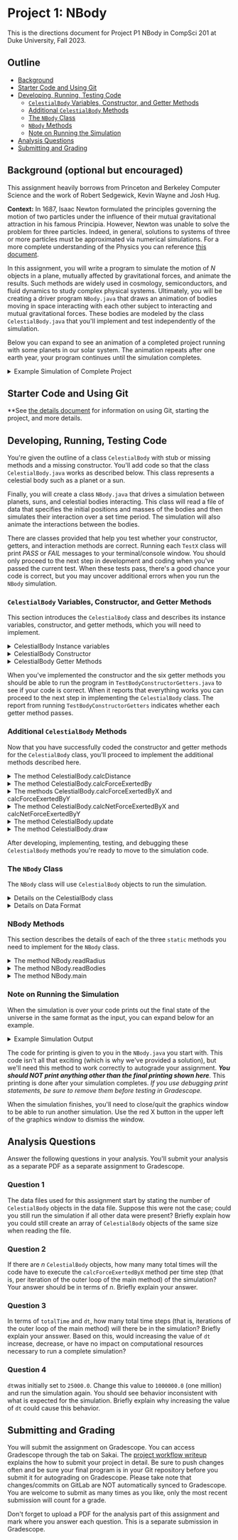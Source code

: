 # Project 1: NBody

This is the directions document for Project P1 NBody in CompSci 201 at Duke University, Fall 2023.

## Outline
- [Background](#background)
- [Starter Code and Using Git](#starter-code-and-using-git)
- [Developing, Running, Testing Code](#developing-running-testing-code)
  - [`CelestialBody` Variables, Constructor, and Getter Methods](#celestialbody-variables-constructor-and-getter-methods)
  - [Additional `CelestialBody` Methods](#additional-celestialbody-methods)
  - [The `NBody` Class](#the-nbody-class)
  - [`NBody` Methods](#nbody-methods)
  - [Note on Running the Simulation](#note-on-running-the-simulation)
- [Analysis Questions](#analysis-questions)
- [Submitting and Grading](#submitting-and-grading)

## Background (optional but encouraged)

This assignment heavily borrows from Princeton and Berkeley Computer Science and the work of Robert Sedgewick, Kevin Wayne and Josh Hug.

**Context:** In 1687, Isaac Newton formulated the principles governing the motion of two particles under the influence of their mutual gravitational attraction in his famous Principia. However, Newton was unable to solve the problem for three particles. Indeed, in general, solutions to systems of three or more particles must be approximated via numerical simulations.
For a more complete understanding of the Physics you can reference [this document][Physics].

In this assignment, you will write a program to simulate the motion of _N_ objects in a plane, mutually affected by gravitational forces, and animate the results. Such methods are widely used in cosmology, semiconductors, and fluid dynamics to study complex physical systems. Ultimately, you will be creating a driver program `NBody.java` that draws an animation of bodies moving in space interacting with each other subject to interacting and mutual gravitational forces. These bodies are modeled by the class `CelestialBody.java` that you'll implement and test independently of the simulation.

Below you can expand to see an animation of a completed project running with some planets in our solar system. The animation repeats after one earth year, your program continues until the simulation completes.

<details>
<summary>Example Simulation of Complete Project</summary>

<div align="center">
  <img width="500" height="500" src="p1-figures/planets.gif">
</div>

</details>


## Starter Code and Using Git

**See [the details document](docs/details.md) for information on using Git, starting the project, and more details. 


## Developing, Running, Testing Code

You're given the outline of a class `CelestialBody` with stub or missing methods and a missing constructor. You'll add code so that the class `CelestialBody.java` works as described below. This class represents a celestial body such as a planet or a sun.  

Finally, you will create a class `NBody.java` that drives a simulation between planets, suns, and celestial bodies interacting. This class will read a file of data that specifies the initial positions and masses of the bodies and then simulates their interaction over a set time period. The simulation will also animate the interactions between the bodies.

There are classes provided that help you test whether your constructor, getters, and interaction methods are correct. Running each `TestX` class will print *PASS* or *FAIL* messages to your terminal/console window. You should only proceed to the next step in development and coding when you've passed the current test. When these tests pass, there's a good chance your code is correct, but you may uncover additional errors when you run the `NBody` simulation.


### `CelestialBody` Variables, Constructor, and Getter Methods

This section introduces the `CelestialBody` class and describes its instance variables, constructor, and getter methods, which you will need to implement.

<details>
<summary>CelestialBody Instance variables</summary>

The outline below shows the constructor, methods, and instance variables (or fields)  of the `CelestialBody` class. All instance variables should be `private`. All methods should be `public` (if you write helper methods they should be `private`).

<div align="center">
  <img width="400" height="400" src="p1-figures/celestialBodyMethods.png">
</div>

There are six instance variables: `myXPos`, `myYPos`, `myXVel`, `myYVel`, `myMass`, `myFileName`. The first five have type `double`, the last is a `String`.
</details>

<details>
<summary>CelestialBody Constructor</summary>

There is one constructor: it has six parameters, one for each instance variable. The signatures of is shown below. 

<div align="center">
  <img width="576" height="248" src="p1-figures/celestialBodyConst1.png">
</div>

</details>

<details>
<summary>CelestialBody Getter Methods</summary>
You'll also write six _getter methods_ specified in the class. The body of each method is a single return statement, returning the value of the corresponding instance variable. These getter methods allow the values of `private` instance variables to be accessed outside the class. For example, the method `getXVel()` is shown below. These are getter methods because they *do not allow client programs to set the values, only to get the values*.

<div align="center">
  <img width="310" height="115" src="p1-figures/getXVel.png">
</div>

</details>

When you've implemented the constructor and the six getter methods you should be able to run the program in `TestBodyConstructorGetters.java` to see if your code is correct. When it reports that everything works you can proceed to the next step in implementing the `CelestialBody` class. The report from running `TestBodyConstructorGetters` indicates whether each getter method passes.

### Additional `CelestialBody` Methods

Now that you have successfully coded the constructor and getter methods for the `CelestialBody` class, you'll proceed to implement the additional methods described here.

<details>
<summary>The method CelestialBody.calcDistance</summary>

<br>

 <div align="center">
  <img width="420" height="128" src="p1-figures/calcDistance.png">
</div>

<br> 

This method returns the distance between two `CelestialBody` objects. Use the standard distance formula to determine the distance between `this` body (using `myXPos` and `myYPos` or `this.myXPos` and `this.myYPos`) and the `CelestialBody` object referenced by the parameter `b`. The distance is the value of $`r`$ in the formula below where

```math
r^2=dx^2 + dy^2
```

where $`dx`$ is delta/difference between $`x`$-coordinates, similarly for $`dy`$.  You can use the static method `Math.sqrt` to calculate the square root of a number.

</details>

<details>
<summary>The method CelestialBody.calcForceExertedBy</summary>

<br>

<div align="center">
  <img width="372" height="58" src="p1-figures/calcForceExertedBy.png">
</div>

<br>

This method calculates and returns the force exerted on `this` body by the body referenced by the parameter `b`. You should calculate the force using the formula below. You can read about the physics of the formula in the [NBody Physics document][Physics].

```math
F = G\frac{m_1m_2}{r^2}
```
 
Here $`m_1`$ and $`m_2`$ are the masses of the two bodies, $`G`$ is the gravitational constant ($`6.67 \cdot 10^{-11}\frac{N-m^2}{kg^2}`$), and $`r`$ is the distance between the two objects. Call `calcDistance` to determine this distance. You can specify $`G`$ as $`6.67 \cdot 10^{-11}`$ (alternatively, 6.67*1e-11) using scientific notation in Java. 

When you've implemented this method, test it by running `TestCalcForceExertedBy.java`.


</details>

<details>
<summary>The methods CelestialBody.calcForceExertedByX and calcForceExertedByY</summary>

<br> 

<div align="center">
  <img width="428" height="20" src="p1-figures/calcForceExertedByX.png">
</div>

<br> 

These two methods describe the force exerted in the X and Y directions, respectively. The signature of `calcForceExertedByX` is shown above; `calcForceExertedByY` has a similar signature. 

You can obtain the $`x`$- and $`y`$-components from the total force using the formulas below, where $`F`$ is the value returned by `calcForceExertedBy`, $`r`$ is the distance between two bodies, and $`F_x`$ and $`F_y`$ are the values to be returned by `calcForceExertedByX` and `calcForceExertedByY`, respectively. Note that $`dx`$ and $`dy`$ in the formula are the differences between $`x`$ and $`y`$ coordinates, respectively, between the original body (`this`, the object on which the method is called) and the exerting body (the argument to the method).

```math
F_x = F\frac{dx}{r}\\~\\
F_y = F\frac{dy}{r}
```

Note: Be careful with the signs! In particular, be aware that $`dx`$ and $`dy`$ are signed (positive or negative). By convention, we define the positive $`x`$-direction as towards the right of the screen, and the positive $`y`$-direction as towards the top.

*Also note:* While mathematically `F/r * dx` is the same as `F*dx/r`, because of roundoff error these may not be the same computationally. You should use `F*dx/r` in your method. *Please be attentive to this in your code!*

You can test these methods using the program in `TestCalcForceExertedByXY.java`.

</details>

<details>
<summary>The method CelestialBody.calcNetForceExertedByX and calcNetForceExertedByY</summary>

<br>

<div align="center">
  <img width="428" height="20" src="p1-figures/calcNetForceExertedByY.png">
</div>

<br>

This method returns the total/net force exerted on this body by all the bodies in the array parameter. The principle of superposition ([see Physics][Physics]) says that the net force acting on a `CelestialBody` object by many other bodies is the sum of the pairwise forces acting on the `CelestialBody` by each body. So you'll need to sum the forces returned by `calcForceExertedByX` (or `Y`) in calculating the value to return. 

You must make sure _**NOT to include the force exerted by a body on itself!**_ The universe might collapse (Infinite/NaN error) if an object attracted itself. If you loop over each element in array `bodies`, you'll need to check explicitly with code that looks something like the following.

<br> 

<div align="center">
  <img width="289" height="39" src="p1-figures/forLoop.png">
</div>

<br> 

You can test the code for this method by running the program in `TestCalcNetForceExertedByXY.java`.


</details>

<details>
<summary>The method CelestialBody.update</summary>

<br> 

<div align="center">
  <img width="379" height="39" src="p1-figures/update.png">
</div>

<br> 

This method is a so-called _mutator_. It doesn't return a value, but updates the state/instance variables of the `CelestialBody` object on which it's called. 

This method will be called during the simulation to update the body's position and velocity with small time steps (the value of the first parameter, `deltaT`). The values of parameter `xforce` and `yforce` are the net forces exerted on this body by all other bodies in the simulation. When code calls the update method from `NBody.java`, you will determine the values of the arguments passed as these two parameters by calling `calcNetForceExertedByX` (or `Y`). In the formulas you're writing below the parameter `xforce` is $`F_x`$ and `yforce` is $`F_y`$. 

This update method updates the instance variables `myXPos`, `myYPos`, `myXVel`, and `myYVel` in four steps.

1. First, calculate the acceleration using Newton's second law of motion where $`m`$ is the mass of the `CelestialBody`. This creates two variables for acceleration in the $`x`$ and $`y`$ directions.

```math
a_x = \frac{F_x}{m}\\~\\
a_y = \frac{F_y}{m}
```
 
2. You'll then calculate values for new `myXVel` and `myYVel`, we'll call these `nvx` and `nvy` where the $`n`$ is for new, using the relationship between acceleration and velocity, e.g., `nvx = myXVel + deltaT*ax`.

3. You'll use `nvx` (and a corresponding `nvy`) to calculate new values for `myXPos` and `myYPos` using the relationship between position and velocity, e.g., `nx = myXPos + deltaT*nvx`.

4. _**After**_ you've calculated `nx`,`ny`,`nvx`, and `nvy`, you'll assign these to the instance variables `myXPos`, `myYPos`, `myXVel`, and `myYVel`, respectively. The key in *after* is that you do not update instance variable values until you've calculated each of the `nx`, `ny`, `nvx`, and `nvy` values.

These steps will update the position and velocity of the body making the simulation possible. You can test this method using `TestUpdate.java`.

</details>

<details>
<summary>The method CelestialBody.draw</summary>

<br>

This **void** method is described below in the section for `NBody` that describes where to call the CelestialBody.draw method. _**This method is already written, you don't need to write or edit it.**_
</details>

After developing, implementing, testing, and debugging these `CelestialBody` methods you're ready to move to the simulation code.

### The `NBody` Class

The `NBody` class will use `CelestialBody` objects to run the simulation.

<details>
<summary>Details on the CelestialBody class</summary>

This class consists only of `static` methods, including the main method that runs the simulation. Your task will be to implement the three `static` methods that have been outlined for you in the starter code. That code has `// TODO` comments indicating where you need to make edits.

<div align="center">
  <img src="p1-figures/NBodyMethods.png">
</div>

</details>

<details>
<summary>Details on Data Format</summary>

The data for planets, suns, and celestial bodies in general is in the format shown below. All files in the folder data are in this format. This is the file `planets.txt`:

<div align="center">
  <img src="p1-figures/format.png">
</div>

The first value is an integer _**n**_, the number of bodies for which data is given in the file. The next value is a `double`, the radius of the universe for the simulation. This value is used to set the scale for the animation.

Next, there are _**n**_ lines, one line for each `CelestialBody`. Each line contains six values as shown above. The first five values are `doubles`: the first two are initial x and y coordinates; the next two are initial x and y velocities; the next is the mass of the `CelestialBody`. The last value on a line is a `String` specifying the file in the images folder used for the animation of the simulation.

</details>


### NBody Methods

This section describes the details of each of the three `static` methods you need to implement for the `NBody` class.
<details>
<summary>The method NBody.readRadius</summary>

<br>

Given a file name, this method should return a double corresponding to the radius of the universe in that file, e.g. `readRadius("./data/planets.txt")` should return $`2.50 \cdot 10 ^{11}`$ (alternatively, 2.50e+11). You'll need to read the `int` value that's the number of bodies, then read the `double` value for the radius using the `Scanner` already created in the starter code. Use `s.nextInt()` and `s.nextDouble()` for the `Scanner` variable `s` to read an `int` and `double` value, respectively. Your code in `readRadius` must read both values, but only the radius is returned. The number of bodies (first value in a data file) is ignored.

You can test your method using the provided `TestReadRadius.java` program.

</details>

<details>
<summary>The method NBody.readBodies</summary>

<br>

This method returns an array of `CelestialBody` objects using the data read from the file. For example, `readBodies("./data/planets.txt")` should return an array of 5 `CelestialBody` objects. You will use the number of bodies (first value in data file) to create a `CelestialBody []` array of the correct size to return. When created, each value in the array will be `null`, but you will read the values on each line and use these as parameters when you call `new` and create a `CelestialBody` object with the parameters on each line of the file.

As you iterate through the information for each of the `CelestialBody` objects in the file (one per line), you will find the `nextInt()`, `nextDouble()`, and `next()` methods in the Scanner useful in reading `int`, `double`, and `String` values, respectively. Note that `next()` returns a `String`.

You can test this method using the supplied `TestReadBodies.java` class. 

</details>

<details>
<summary>The method NBody.main</summary>

<br> 

You'll see four TODO comments in the loop of the `main` method. Completing these will make your simulation run correctly and provide an animation of the simulation. The four TODOs are:

1. Create an `xForces` array and `yForces` array. Each should have the same size as the number of bodies in the simulation. Both array should 
have type `double[]`, these are arrays of double values.
2. Calculate the net x and y forces for each body, storing these in the `xForces` and `yForces` arrays respectively. You can use the `CelestialBody` methods you wrote in previous steps above to do this.
3. Call `update` on each body, using `dt` and the corresponding elements of these arrays as parameters. Notice the parameters in `update`, in particular the same value of `deltaT`, the first parameter, is passed to each `PlanetaryBody` object's `update` method. 
4. Call `draw` on each body, again you'll need a loop and a call to the `draw` method (already implemented).

</details>

### Note on Running the Simulation

When the simulation is over your code prints out the final state of the universe in the same format as the input, you can expand below for an example.

<details>
<summary>Example Simulation Output</summary>

|             |             |             |           |           |          |
| :---        |    :----:   |       :---: |  :---:    | :---:     | ---:     |
| 5           |             |             |           |           |          |
| 2.50e+11  |            |             |             |           |           |
| 1.4631e+09 | 1.4943e+11 | -2.9831e+04 | 4.0749e+02 | 5.9740e+24 |earth.gif |
|-1.1174e+11 |-1.9803e+11 |  2.0989e+04 | -1.1953e+04 |  6.4190e+23 |   mars.gif |
| 2.4125e+10 | 5.2103e+10 | -4.3685e+04 | 2.0627e+04 | 3.3020e+23 | mercury.gif |
| 5.6664e+05 | 7.0808e+06 | 1.0861e-01 | 1.0639e-01 | 1.9890e+30  |    sun.gif |
| 1.0555e+11 | 2.3363e+10 |-7.5708e+03 | 3.4204e+04 | 4.8690e+24 |   venus.gif |

</details>

The code for printing is given to you in the `NBody.java` you start with. This code isn't all that exciting (which is why we've provided a solution), but we'll need this method to work correctly to autograde your assignment. ***You should NOT print anything other than the final printing shown here***. This printing is done after your simulation completes. *If you use debugging print statements, be sure to remove them before testing in Gradescope.*

When the simulation finishes, you'll need to close/quit the graphics window to be able to run another simulation. Use the red X button in the upper left of the graphics window to dismiss the window.


## Analysis Questions

Answer the following questions in your analysis. You'll submit your analysis as a separate PDF as a separate assignment to Gradescope.

### Question 1

The data files used for this assignment start by stating the number of `CelestialBody` objects in the data file. Suppose this were not the case; could you still run the simulation if all other data were present? Briefly explain how you could still create an array of `CelestialBody` objects of the same size when reading the file.

### Question 2

If there are $`n`$ `CelestialBody` objects, how many many total times will the code have to execute the `calcForceExertedByX` method per time step (that is, per iteration of the outer loop of the main method) of the simulation? Your answer should be in terms of $`n`$. Briefly explain your answer.

### Question 3

In terms of `totalTime` and `dt`, how many total time steps (that is, iterations of the outer loop of the main method) will there be in the simulation? Briefly explain your ansswer. Based on this, would increasing the value of `dt` increase, decrease, or have no impact on computational resources necessary to run a complete simulation?

### Question 4

`dt`was initially set to `25000.0`. Change this value to `1000000.0` (one million) and run the simulation again. You should see behavior inconsistent with what is expected for the simulation. Briefly explain why increasing the value of `dt` could cause this behavior.


## Submitting and Grading
You will submit the assignment on Gradescope. You can access Gradescope through the tab on Sakai. The [project workflow writeup](https://coursework.cs.duke.edu/cs-201-spring-23/resources-201/-/blob/main/projectWorkflow.md) explains the how to submit your project in detail. Be sure to push changes often and be sure your final program is in your Git repository before you submit it for autograding on Gradescope. Please take note that changes/commits on GitLab are NOT automatically synced to Gradescope. You are welcome to submit as many times as you like, only the most recent submission will count for a grade.

Don't forget to upload a PDF for the analysis part of this assignment and mark where you answer each question. This is a separate submission in Gradescope.



[Physics]:https://docs.google.com/document/d/1LRRW970ZwgZQtsif1L1SfRBTlB_VUGJAZKYol-DHGWE/edit?usp=sharing




